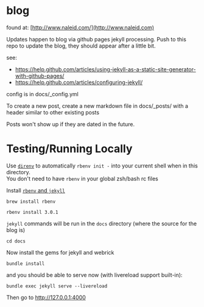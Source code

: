 # blog

found at: [http://www.naleid.com/](http://www.naleid.com)


Updates happen to blog via github pages jekyll processing.  Push to this repo to update the blog, they should appear after a little bit.

see:
- https://help.github.com/articles/using-jekyll-as-a-static-site-generator-with-github-pages/
- https://help.github.com/articles/configuring-jekyll/


config is in docs/_config.yml

To create a new post, create a new markdown file in docs/_posts/ with a header similar to other existing posts

Posts won't show up if they are dated in the future.



# Testing/Running Locally

Use [`direnv`](https://direnv.net/) to automatically `rbenv init -` into your current shell when in this directory.  
You don't need to have `rbenv` in your global zsh/bash rc files

Install [`rbenv` and `jekyll`](https://jekyllrb.com/docs/installation/macos/)

```
brew install rbenv

rbenv install 3.0.1
```

`jekyll` commands will be run in the `docs` directory (where the source for the blog is)

```shell
cd docs
```

Now install the gems for jekyll and webrick

```shell
bundle install
```

and you should be able to serve now (with livereload support built-in):

```shell
bundle exec jekyll serve --livereload
```

Then go to http://127.0.0.1:4000





